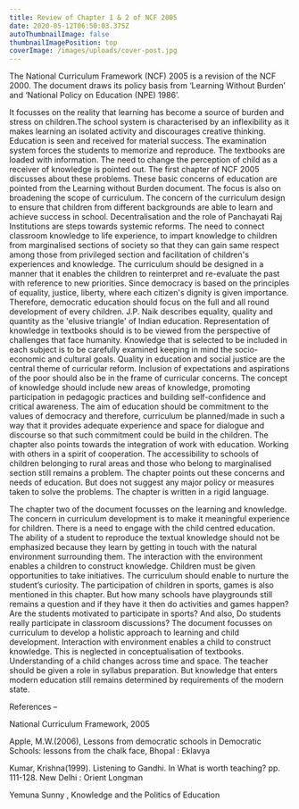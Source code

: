 ```yaml
---
title: Review of Chapter 1 & 2 of NCF 2005
date: 2020-05-12T06:50:03.375Z
autoThumbnailImage: false
thumbnailImagePosition: top
coverImage: /images/uploads/cover-post.jpg
---
```

The National Curriculum Framework (NCF) 2005 is a revision of the NCF 2000. The document draws its policy basis from ‘Learning Without Burden’ and ‘National Policy on Education (NPE) 1986’. 

It focusses on the reality that learning has become a source of burden and stress on children.The school system is characterised by an inflexibility as it makes learning an isolated activity and discourages creative thinking. Education is seen and received for material success. The examination system forces the students to memorize and reproduce. The textbooks are loaded with information. The need to change the perception of child as a receiver of knowledge is pointed out.  The first chapter of NCF 2005 discusses about these problems. These basic concerns of education are pointed from the Learning without Burden document. The focus is also on broadening the scope of curriculum. The concern of the curriculum design to ensure that children from different backgrounds are able to learn and achieve success in school. Decentralisation and the role of Panchayati Raj Institutions are steps towards systemic reforms. The need to connect classroom knowledge to life experience, to impart knowledge to children from marginalised sections of society so that they can gain same respect among those from privileged section and facilitation of children's experiences and knowledge. The curriculum should be designed in a manner that it enables the children to reinterpret and re-evaluate the past with reference to new priorities. Since democracy is based on the principles of equality, justice, liberty, where each citizen's dignity is given importance. Therefore, democratic education should focus on the full and all round development of every children. J.P. Naik describes equality, quality and quantity as the 'elusive triangle' of Indian education. Representation of knowledge in textbooks should is to be viewed from the perspective of challenges that face humanity. Knowledge that is selected to be included in each subject is to be carefully examined keeping in mind the socio-economic and cultural goals. Quality in education and social justice are the central theme of curricular reform. Inclusion of expectations and aspirations of the poor should also be in the frame of curricular concerns. The concept of knowledge should include new areas of knowledge, promoting participation in pedagogic practices and building self-confidence and critical awareness. The aim of education should be commitment to the values of democracy and therefore, curriculum be planned/made in such a way that it provides adequate experience and space for dialogue and discourse so that such commitment could be build in the children. The chapter also points towards the integration of work with education. Working with others in a spirit of cooperation. The accessibility to schools of children belonging to rural areas and those who belong to marginalised section still remains a problem. The chapter points out these concerns and needs of education. But does not suggest any major policy or measures taken to solve the problems. The chapter is written in a rigid language. 


The chapter two of the document focusses on the learning and knowledge. The concern in curriculum development is to make it meaningful experience for children. There is a need to engage with the child centred education. The ability of a student to reproduce the textual knowledge should not be emphasized because they learn by getting in touch with the natural environment surrounding them. The interaction with the environment enables a children to construct knowledge.  Children must be given opportunities to take initiatives. The curriculum should enable to nurture the student’s curiosity. The participation of children in sports, games is also mentioned in this chapter. 
But how many schools have playgrounds still remains a question and if they have it then do activities and games happen? Are the students motivated to participate in sports? And also, Do students really participate in classroom discussions? The document focusses on curriculum to develop a holistic approach to learning and child development. Interaction with environment enables a child to construct knowledge. This is neglected in conceptualisation of textbooks. Understanding of a child changes across time and space. The teacher should be given a role in syllabus preparation. But knowledge that enters modern education still remains determined by requirements of the modern state. 

References –

 National Curriculum Framework, 2005


Apple, M.W.(2006), Lessons from democratic schools in Democratic Schools: lessons from the chalk face, Bhopal : Eklavya


Kumar, Krishna(1999). Listening to Gandhi. In What is worth teaching? pp. 111-128. New Delhi : Orient Longman


Yemuna Sunny , Knowledge and the Politics of Education